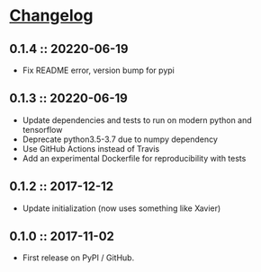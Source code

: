 # [Changelog](https://keepachangelog.com)

## 0.1.4 :: 20220-06-19

- Fix README error, version bump for pypi

## 0.1.3 :: 20220-06-19

- Update dependencies and tests to run on modern python and tensorflow
- Deprecate python3.5-3.7 due to numpy dependency
- Use GitHub Actions instead of Travis
- Add an experimental Dockerfile for reproducibility with tests

## 0.1.2 :: 2017-12-12

- Update initialization (now uses something like Xavier)

## 0.1.0 :: 2017-11-02

- First release on PyPI / GitHub.
